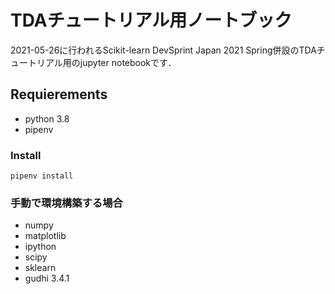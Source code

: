 # TDAチュートリアル用ノートブック

2021-05-26に行われるScikit-learn DevSprint Japan 2021 Spring併設のTDAチュートリアル用のjupyter notebookです．

## Requierements
- python 3.8
- pipenv 

### Install
```
pipenv install
```

### 手動で環境構築する場合
- numpy
- matplotlib
- ipython 
- scipy
- sklearn 
- gudhi 3.4.1
